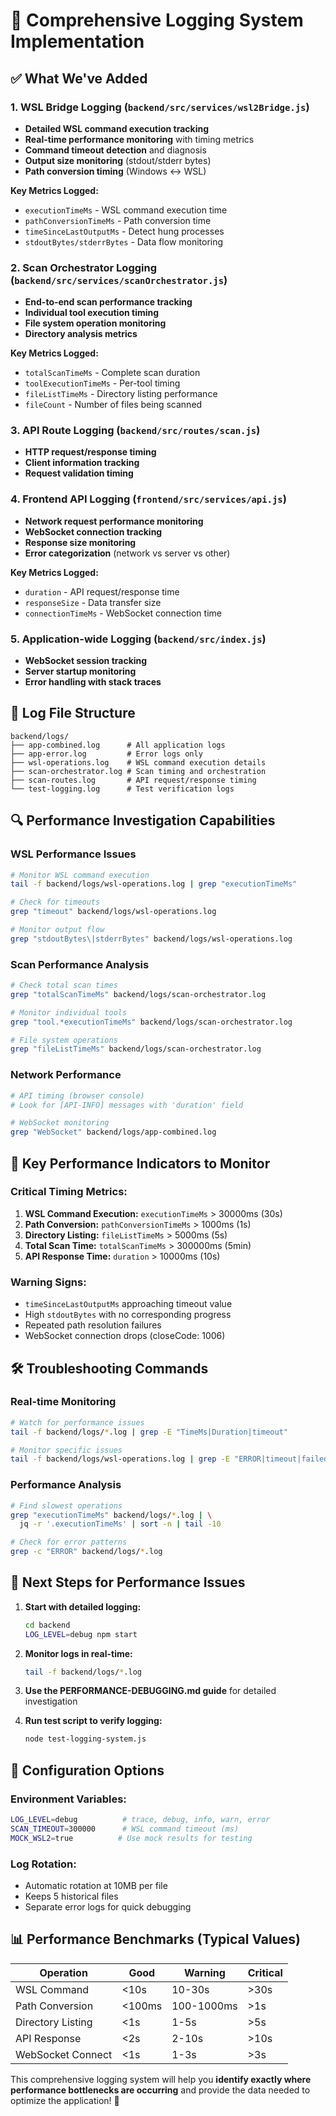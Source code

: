 # 🚀 Comprehensive Logging System Implementation

## ✅ What We've Added

### 1. **WSL Bridge Logging** (`backend/src/services/wsl2Bridge.js`)
- **Detailed WSL command execution tracking**
- **Real-time performance monitoring** with timing metrics
- **Command timeout detection** and diagnosis
- **Output size monitoring** (stdout/stderr bytes)
- **Path conversion timing** (Windows ↔ WSL)

**Key Metrics Logged:**
- `executionTimeMs` - WSL command execution time
- `pathConversionTimeMs` - Path conversion time  
- `timeSinceLastOutputMs` - Detect hung processes
- `stdoutBytes/stderrBytes` - Data flow monitoring

### 2. **Scan Orchestrator Logging** (`backend/src/services/scanOrchestrator.js`)
- **End-to-end scan performance tracking**
- **Individual tool execution timing**
- **File system operation monitoring**
- **Directory analysis metrics**

**Key Metrics Logged:**
- `totalScanTimeMs` - Complete scan duration
- `toolExecutionTimeMs` - Per-tool timing
- `fileListTimeMs` - Directory listing performance
- `fileCount` - Number of files being scanned

### 3. **API Route Logging** (`backend/src/routes/scan.js`)
- **HTTP request/response timing**
- **Client information tracking**
- **Request validation timing**

### 4. **Frontend API Logging** (`frontend/src/services/api.js`)
- **Network request performance monitoring**
- **WebSocket connection tracking**
- **Response size monitoring**
- **Error categorization** (network vs server vs other)

**Key Metrics Logged:**
- `duration` - API request/response time
- `responseSize` - Data transfer size
- `connectionTimeMs` - WebSocket connection time

### 5. **Application-wide Logging** (`backend/src/index.js`)
- **WebSocket session tracking**
- **Server startup monitoring**
- **Error handling with stack traces**

## 📁 Log File Structure

```
backend/logs/
├── app-combined.log      # All application logs
├── app-error.log         # Error logs only  
├── wsl-operations.log    # WSL command execution details
├── scan-orchestrator.log # Scan timing and orchestration
├── scan-routes.log       # API request/response timing
└── test-logging.log      # Test verification logs
```

## 🔍 Performance Investigation Capabilities

### **WSL Performance Issues**
```bash
# Monitor WSL command execution
tail -f backend/logs/wsl-operations.log | grep "executionTimeMs"

# Check for timeouts
grep "timeout" backend/logs/wsl-operations.log

# Monitor output flow
grep "stdoutBytes\|stderrBytes" backend/logs/wsl-operations.log
```

### **Scan Performance Analysis**
```bash
# Check total scan times
grep "totalScanTimeMs" backend/logs/scan-orchestrator.log

# Monitor individual tools
grep "tool.*executionTimeMs" backend/logs/scan-orchestrator.log

# File system operations
grep "fileListTimeMs" backend/logs/scan-orchestrator.log
```

### **Network Performance**
```bash
# API timing (browser console)
# Look for [API-INFO] messages with 'duration' field

# WebSocket monitoring
grep "WebSocket" backend/logs/app-combined.log
```

## 🚨 Key Performance Indicators to Monitor

### **Critical Timing Metrics:**
1. **WSL Command Execution:** `executionTimeMs` > 30000ms (30s)
2. **Path Conversion:** `pathConversionTimeMs` > 1000ms (1s)  
3. **Directory Listing:** `fileListTimeMs` > 5000ms (5s)
4. **Total Scan Time:** `totalScanTimeMs` > 300000ms (5min)
5. **API Response Time:** `duration` > 10000ms (10s)

### **Warning Signs:**
- `timeSinceLastOutputMs` approaching timeout value
- High `stdoutBytes` with no corresponding progress
- Repeated path resolution failures
- WebSocket connection drops (closeCode: 1006)

## 🛠️ Troubleshooting Commands

### **Real-time Monitoring**
```bash
# Watch for performance issues
tail -f backend/logs/*.log | grep -E "TimeMs|Duration|timeout"

# Monitor specific issues
tail -f backend/logs/wsl-operations.log | grep -E "ERROR|timeout|failed"
```

### **Performance Analysis**
```bash
# Find slowest operations
grep "executionTimeMs" backend/logs/*.log | \
  jq -r '.executionTimeMs' | sort -n | tail -10

# Check for error patterns
grep -c "ERROR" backend/logs/*.log
```

## 🎯 Next Steps for Performance Issues

1. **Start with detailed logging:**
   ```bash
   cd backend
   LOG_LEVEL=debug npm start
   ```

2. **Monitor logs in real-time:**
   ```bash
   tail -f backend/logs/*.log
   ```

3. **Use the PERFORMANCE-DEBUGGING.md guide** for detailed investigation

4. **Run test script to verify logging:**
   ```bash
   node test-logging-system.js
   ```

## 🔧 Configuration Options

### **Environment Variables:**
```bash
LOG_LEVEL=debug          # trace, debug, info, warn, error
SCAN_TIMEOUT=300000      # WSL command timeout (ms)
MOCK_WSL2=true          # Use mock results for testing
```

### **Log Rotation:**
- Automatic rotation at 10MB per file
- Keeps 5 historical files
- Separate error logs for quick debugging

## 📊 Performance Benchmarks (Typical Values)

| Operation | Good | Warning | Critical |
|-----------|------|---------|----------|
| WSL Command | <10s | 10-30s | >30s |
| Path Conversion | <100ms | 100-1000ms | >1s |
| Directory Listing | <1s | 1-5s | >5s |
| API Response | <2s | 2-10s | >10s |
| WebSocket Connect | <1s | 1-3s | >3s |

This comprehensive logging system will help you **identify exactly where performance bottlenecks are occurring** and provide the data needed to optimize the application! 🚀



